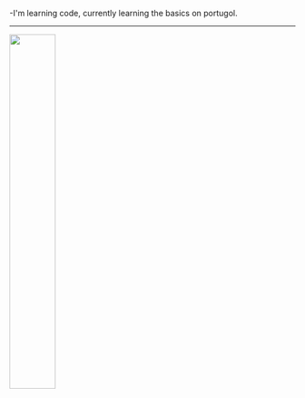 -I'm learning code, currently learning the basics on portugol.

---------------------------------------------------------------

<div><img style="height: auto; width: 40%;" class="img" src="https://github-readme-stats.vercel.app/api/top-langs/?username=GuardiaoX&theme=radical&langs_count=8&layout=compact&hide_border=true" /></div>
